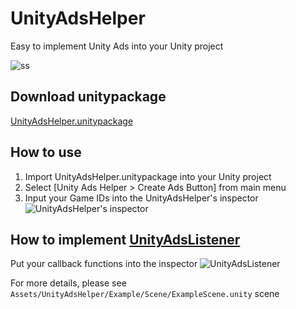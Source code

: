 # UnityAdsHelper

Easy to implement Unity Ads into your Unity project

![ss](https://t.gyazo.com/teams/unity/4f23dd9486f75da2954443bf07866d7c.gif)

## Download unitypackage

[UnityAdsHelper.unitypackage](https://github.com/yasuyuki-kamata/UnityAdsHelper/releases/latest)

## How to use

1. Import UnityAdsHelper.unitypackage into your Unity project
2. Select [Unity Ads Helper > Create Ads Button] from main menu
3. Input your Game IDs into the UnityAdsHelper's inspector
![UnityAdsHelper's inspector](https://t.gyazo.com/teams/unity/716984532a8fe80f6fffc3d4a8c8d18b.png)

## How to implement [UnityAdsListener](https://unityads.unity3d.com/help/unity/api-unity#iunityadslistener)

Put your callback functions into the inspector
![UnityAdsListener](https://t.gyazo.com/teams/unity/7957494eca6712291e6971e305ff076c.png)

For more details, please see `Assets/UnityAdsHelper/Example/Scene/ExampleScene.unity` scene
